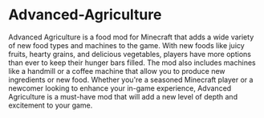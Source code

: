 # Advanced-Agriculture
Advanced Agriculture is a food mod for Minecraft that adds a wide variety of new food types and machines to the game. With new foods like juicy fruits, hearty grains, and delicious vegetables, players have more options than ever to keep their hunger bars filled. The mod also includes machines like a handmill or a coffee machine that allow you to produce new ingredients or new food. Whether you're a seasoned Minecraft player or a newcomer looking to enhance your in-game experience, Advanced Agriculture is a must-have mod that will add a new level of depth and excitement to your game.
